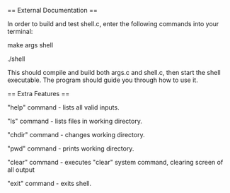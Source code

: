 == External Documentation ==

In order to build and test shell.c, enter the following commands into your terminal:

make args shell

./shell

This should compile and build both args.c and shell.c, then start the shell executable.
The program should guide you through how to use it.

== Extra Features ==

"help" command - lists all valid inputs.

"ls" command - lists files in working directory.

"chdir" command - changes working directory.

"pwd" command - prints working directory.

"clear" command - executes "clear" system command, clearing screen of all output 

"exit" command - exits shell.
